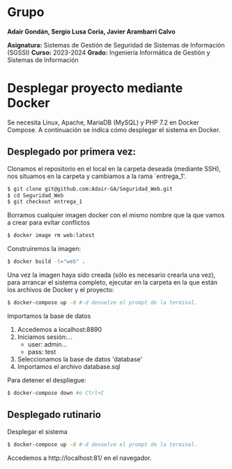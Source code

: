 # Grupo
**Adair Gondán, Sergio Lusa Coria, Javier Arambarri Calvo**

**Asignatura:** Sistemas de Gestión de Seguridad de Sistemas de Información (SGSSI)
**Curso:** 2023-2024
**Grado:** Ingeniería Informática de Gestión y Sistemas de Información

# Desplegar proyecto mediante Docker
Se necesita Linux, Apache, MariaDB (MySQL) y PHP 7.2 en Docker Compose. A continuación se indica cómo desplegar el sistema en Docker.

<!-- # Resumen: -->

## Desplegado por primera vez:
Clonamos el repositorio en el local en la carpeta deseada (mediante SSH), nos situamos en la carpeta y cambiamos a la rama `entrega_1'.
```bash
$ git clone git@github.com:Adair-GA/Seguridad_Web.git
$ cd Seguridad_Web
$ git checkout entrega_1
```

Borramos cualquier imagen docker con el mismo nombre que la que vamos a crear para evitar conflictos
```bash
$ docker image rm web:latest
```

Construiremos la imagen:
```bash
$ docker build -t="web" .
```

Una vez la imagen haya sido creada (sólo es necesario crearla una vez), para arrancar el sistema completo, ejecutar en la carpeta en la que están los archivos de Docker y el proyecto:
```bash
$ docker-compose up -d #-d devuelve el prompt de la terminal.
```

Importamos la base de datos
1. Accedemos a localhost:8890
2. Iniciamos sesión:...
	- user: admin...
	- pass: test
3. Seleccionamos la base de datos 'database'
4. Importamos el archivo database.sql

Para detener el despliegue:
```bash
$ docker-compose down #o Ctrl+C
```
## Desplegado rutinario
Desplegar el sistema
```bash
$ docker-compose up -d #-d devuelve el prompt de la terminal.
```
Accedemos a http://localhost:81/ en el navegador.

<!--
----------------------------------------------------------------------------------
# Instalación Docker

Instalar docker:
```bash
$ sudo apt install docker.io
```

Docker necesita privilegios de root. Si deseas evitar el uso de sudo, ejecutar:
```bash
$ sudo groupadd docker
$ sudo usermod -aG docker $USER
$ docker run hello-world
```

Reiniciar el sistema, y ejecutar para comprobar la correción de la instalación:
```bash
$ docker run hello-world
```

## Instalación Docker-Compose

docker-compose nos permitirá desplegar el sistema (HTML, PHP, MariaDB...), para instalarlo:
```bash
$ sudo apt install docker-compose
```

## Configuración del sistema para su despliegue
### Crear imagen
La imagen se crea a partir de un DockerFile, proporcionado por el profesor:
La imagen construida a partir del Dockerfile proporcionado por el profesor:
```bash
FROM php:7.2.2-apache
RUN docker-php-ext-install mysqli
```

### Construir la imagen
```bash
$ docker build -t="web"
```

### Definición de los servicios
Los servicios de los que se compone el sistema se describen en el archivo docker-compose.yml. En este proyecto serán tres:
#### web
Contiene un servidor web Apache y contiene nuestra aplicación PHP definida en /app. Se conecta al servicio db y redirige el puerto 81 del host al puerto 80 del container, que es donde se ejecuta Apache.
#### db
Imagen que provee la base de datos MariaDB, contenida en /mysql.
#### phpmyadmin
Imagen oficial de PHPMyAdmin, se conecta al servicio db y se usa para administrar la base de datos, accediendo directamente al puerto 8890. 
#### docker-compose.yml
```
services:
  web:
    build: .
    environment:
      - ALLOW_OVERRIDE=true
    ports:
      - "81:80"
    links:
      - db
    volumes:
      - ./app:/var/www/html/

  db:
    image: mariadb:10.8.2
    restart: always
    volumes:
      - ./mysql:/var/lib/mysql
    environment:
      MYSQL_ROOT_PASSWORD: root
      MYSQL_USER: admin
      MYSQL_PASSWORD: test
      MYSQL_DATABASE: database
    ports:
      - "8889:3306"

  phpmyadmin:
    image: phpmyadmin/phpmyadmin:latest
    links:
      - db
    ports:
      - 8890:80
    environment:
      MYSQL_USER: admin
      MYSQL_PASSWORD: test
      MYSQL_DATABASE: database
```

# Actualizar la base de datos desde PhPmyadmin
1. Desplegamos el sistema:
```bash
$ docker-compose up -d
```
2. Accedemos a localhost:8890...
3. Iniciamos sesión:...
	- user: admin...
	- pass: test
4. Seleccionamos la base de datos 'database'
5. Importamos el archivo database.sql
-->
